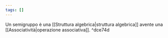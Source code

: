 ```yaml
---
tags: []
---
```

Un semigruppo è una [[Struttura algebrica|struttura algebrica]] avente una [[Associatività|operazione associativa]]. ^dce74d